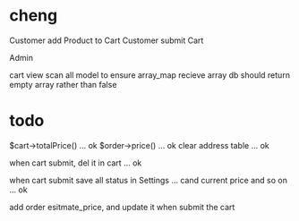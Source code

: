 cheng
==============



Customer add Product to Cart
 Customer submit Cart

Admin 

cart view
 scan all model to ensure array_map recieve array
 db should return empty array rather than false


todo
====

$cart->totalPrice() ... ok
    $order->price() ... ok
clear address table ... ok

when cart submit, del it in cart ... ok

when cart submit save all status in Settings ... cand current price and so on ... ok

add order esitmate_price, and update it when submit the cart
